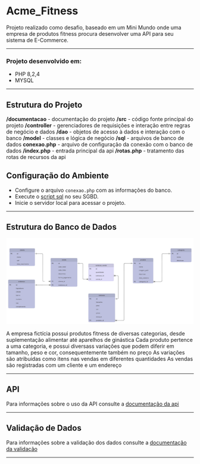 # Acme_Fitness
Projeto realizado como desafio, baseado em um Mini Mundo onde uma empresa de produtos fitness procura desenvolver uma API para seu sistema de E-Commerce.

---

### Projeto desenvolvido em:
- PHP 8,2,4
- MYSQL

---

## Estrutura do Projeto
**/documentacao** - documentação do projeto
 **/src** - código fonte principal do projeto
    **/controller** - gerenciadores de requisições e interação entre regras de negócio e dados
    **/dao** - objetos de acesso à dados e interação com o banco
    **/model** - classes e lógica de negócio
    **/sql** - arquivos de banco de dados
    **conexao.php** - arquivo de configuração da conexão com o banco de dados
 **/index.php** - entrada principal da api
 **/rotas.php** - tratamento das rotas de recursos da api

## Configuração do Ambiente  
- Configure o arquivo `conexao.php` com as informações do banco.  
- Execute o [script sql](/src/sql/bd.sql) no seu SGBD.  
- Inicie o servidor local para acessar o projeto.


---

## Estrutura do Banco de Dados
![Diagrama de Entidades](/documentacao/diagrama_entidades.png)

A empresa fictícia possui produtos fitness de diversas categorias, desde suplementação alimentar até aparelhos de ginástica
Cada produto pertence a uma categoria, e possui diversass variações que podem diferir em tamanho, peso e cor, consequentemente também no preço
As variações são atribuidas como itens nas vendas em diferentes quantidades
As vendas são registradas com um cliente e um endereço 

---

## API
Para informações sobre o uso da API consulte a [documentação da api](/documentacao/api.md)

---

## Validação de Dados
Para informações sobre a validação dos dados consulte a [documentação da validação](/documentacao/validacoes.md)

---
